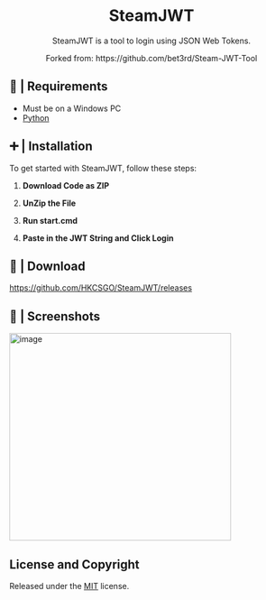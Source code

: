 <h1 align="center">SteamJWT</h1>

<p align="center">
    SteamJWT is a tool to login using JSON Web Tokens. 
</p>
<p align="center">
    Forked from: https://github.com/bet3rd/Steam-JWT-Tool
</p>

## 📖 | Requirements

- Must be on a Windows PC
- [Python](https://www.python.org/downloads/)

## ➕ | Installation

To get started with SteamJWT, follow these steps:

1. **Download Code as ZIP**

2. **UnZip the File**

3. **Run start.cmd**

4. **Paste in the JWT String and Click Login**

## 🔻 | Download
https://github.com/HKCSGO/SteamJWT/releases

## 📸 | Screenshots

<img width="393" height="368" alt="image" src="https://github.com/user-attachments/assets/0c5f0a33-b05a-4fce-91a5-f0d1d9e58fd1" />

## License and Copyright
Released under the [MIT](https://mit-license.org/) license.
